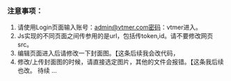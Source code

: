 ### 注意事项：
1. 请使用Login页面输入账号：admin@vtmer.com密码：vtmer进入。
2. Js实现的不同页面之间传参用的是url，包括传token,id。请不要修改网页src。
3. 编辑页面进入后请修改一下封面图。【这条后续我会改代码，
4. 修改/上传封面图的时候，请直接选定图片，其他的文件会报错。【这条我后续也改。
待续
...